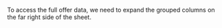 To access the full offer data, we need to expand the grouped columns on the far right side of the sheet.
